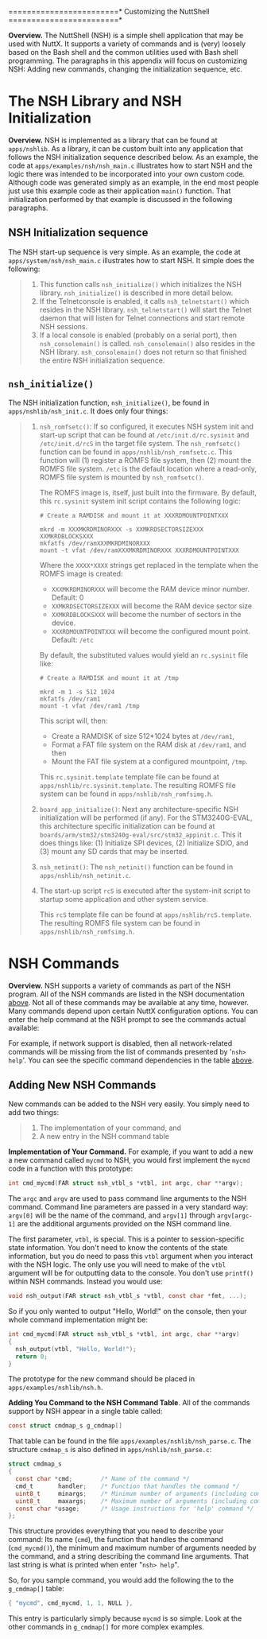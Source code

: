 \========================\* Customizing the NuttShell
========================\*

**Overview.** The NuttShell (NSH) is a simple shell application that may
be used with NuttX. It supports a variety of commands and is (very)
loosely based on the Bash shell and the common utilities used with Bash
shell programming. The paragraphs in this appendix will focus on
customizing NSH: Adding new commands, changing the initialization
sequence, etc.

# The NSH Library and NSH Initialization

**Overview.** NSH is implemented as a library that can be found at
`apps/nshlib`. As a library, it can be custom built into any application
that follows the NSH initialization sequence described below. As an
example, the code at `apps/examples/nsh/nsh_main.c` illustrates how to
start NSH and the logic there was intended to be incorporated into your
own custom code. Although code was generated simply as an example, in
the end most people just use this example code as their application
`main()` function. That initialization performed by that example is
discussed in the following paragraphs.

## NSH Initialization sequence

The NSH start-up sequence is very simple. As an example, the code at
`apps/system/nsh/nsh_main.c` illustrates how to start NSH. It simple
does the following:

> 1.  This function calls `nsh_initialize()` which initializes the NSH
>     library. `nsh_initialize()` is described in more detail below.
> 2.  If the Telnetconsole is enabled, it calls `nsh_telnetstart()`
>     which resides in the NSH library. `nsh_telnetstart()` will start
>     the Telnet daemon that will listen for Telnet connections and
>     start remote NSH sessions.
> 3.  If a local console is enabled (probably on a serial port), then
>     `nsh_consolemain()` is called. `nsh_consolemain()` also resides in
>     the NSH library. `nsh_consolemain()` does not return so that
>     finished the entire NSH initialization sequence.

## `nsh_initialize()`

The NSH initialization function, `nsh_initialize()`, be found in
`apps/nshlib/nsh_init.c`. It does only four things:

> 1.  `nsh_romfsetc()`: If so configured, it executes NSH system init
>     and start-up script that can be found at `/etc/init.d/rc.sysinit`
>     and `/etc/init.d/rcS` in the target file system. The
>     `nsh_romfsetc()` function can be found in
>     `apps/nshlib/nsh_romfsetc.c`. This function will (1) register a
>     ROMFS file system, then (2) mount the ROMFS file system. `/etc` is
>     the default location where a read-only, ROMFS file system is
>     mounted by `nsh_romfsetc()`.
>     
>     The ROMFS image is, itself, just built into the firmware. By
>     default, this `rc.sysinit` system init script contains the
>     following logic:
>     
>         # Create a RAMDISK and mount it at XXXRDMOUNTPOINTXXX
>         
>         mkrd -m XXXMKRDMINORXXX -s XXMKRDSECTORSIZEXXX XXMKRDBLOCKSXXX
>         mkfatfs /dev/ramXXXMKRDMINORXXX
>         mount -t vfat /dev/ramXXXMKRDMINORXXX XXXRDMOUNTPOINTXXX
>     
>     Where the `XXXX*XXXX` strings get replaced in the template when
>     the ROMFS image is created:
>     
>       - `XXXMKRDMINORXXX` will become the RAM device minor number.
>         Default: 0
>       - `XXMKRDSECTORSIZEXXX` will become the RAM device sector size
>       - `XXMKRDBLOCKSXXX` will become the number of sectors in the
>         device.
>       - `XXXRDMOUNTPOINTXXX` will become the configured mount point.
>         Default: `/etc`
>     
>     By default, the substituted values would yield an `rc.sysinit`
>     file like:
>     
>         # Create a RAMDISK and mount it at /tmp
>         
>         mkrd -m 1 -s 512 1024
>         mkfatfs /dev/ram1
>         mount -t vfat /dev/ram1 /tmp
>     
>     This script will, then:
>     
>       - Create a RAMDISK of size 512\*1024 bytes at `/dev/ram1`,
>       - Format a FAT file system on the RAM disk at `/dev/ram1`, and
>         then
>       - Mount the FAT file system at a configured mountpoint, `/tmp`.
>     
>     This `rc.sysinit.template` template file can be found at
>     `apps/nshlib/rc.sysinit.template`. The resulting ROMFS file system
>     can be found in `apps/nshlib/nsh_romfsimg.h`.
> 
> 2.  `board_app_initialize()`: Next any architecture-specific NSH
>     initialization will be performed (if any). For the STM3240G-EVAL,
>     this architecture specific initialization can be found at
>     `boards/arm/stm32/stm3240g-eval/src/stm32_appinit.c`. This it does
>     things like: (1) Initialize SPI devices, (2) Initialize SDIO, and
>     (3) mount any SD cards that may be inserted.
> 
> 3.  `nsh_netinit()`: The `nsh_netinit()` function can be found in
>     `apps/nshlib/nsh_netinit.c`.
> 
> 4.  The start-up script `rcS` is executed after the system-init script
>     to startup some application and other system service.
>     
>     This `rcS` template file can be found at
>     `apps/nshlib/rcS.template`. The resulting ROMFS file system can be
>     found in `apps/nshlib/nsh_romfsimg.h`.

# NSH Commands

**Overview.** NSH supports a variety of commands as part of the NSH
program. All of the NSH commands are listed in the NSH documentation
[above](#cmdoverview). Not all of these commands may be available at any
time, however. Many commands depend upon certain NuttX configuration
options. You can enter the help command at the NSH prompt to see the
commands actual available:

For example, if network support is disabled, then all network-related
commands will be missing from the list of commands presented by '`nsh>
help`'. You can see the specific command dependencies in the table
[above](#cmddependencies).

## Adding New NSH Commands

New commands can be added to the NSH very easily. You simply need to add
two things:

> 1.  The implementation of your command, and
> 2.  A new entry in the NSH command table

**Implementation of Your Command.** For example, if you want to add a
new a new command called `mycmd` to NSH, you would first implement the
`mycmd` code in a function with this prototype:

``` c
int cmd_mycmd(FAR struct nsh_vtbl_s *vtbl, int argc, char **argv);
```

The `argc` and `argv` are used to pass command line arguments to the NSH
command. Command line parameters are passed in a very standard way:
`argv[0]` will be the name of the command, and `argv[1]` through
`argv[argc-1]` are the additional arguments provided on the NSH command
line.

The first parameter, `vtbl`, is special. This is a pointer to
session-specific state information. You don't need to know the contents
of the state information, but you do need to pass this `vtbl` argument
when you interact with the NSH logic. The only use you will need to make
of the `vtbl` argument will be for outputting data to the console. You
don't use `printf()` within NSH commands. Instead you would use:

``` c
void nsh_output(FAR struct nsh_vtbl_s *vtbl, const char *fmt, ...);
```

So if you only wanted to output "Hello, World\!" on the console, then
your whole command implementation might be:

``` c
int cmd_mycmd(FAR struct nsh_vtbl_s *vtbl, int argc, char **argv)
{
  nsh_output(vtbl, "Hello, World!");
  return 0;
}
```

The prototype for the new command should be placed in
`apps/examples/nshlib/nsh.h`.

**Adding You Command to the NSH Command Table**. All of the commands
support by NSH appear in a single table called:

``` c
const struct cmdmap_s g_cmdmap[]
```

That table can be found in the file `apps/examples/nshlib/nsh_parse.c`.
The structure `cmdmap_s` is also defined in `apps/nshlib/nsh_parse.c`:

``` c
struct cmdmap_s
{
  const char *cmd;        /* Name of the command */
  cmd_t       handler;    /* Function that handles the command */
  uint8_t     minargs;    /* Minimum number of arguments (including command) */
  uint8_t     maxargs;    /* Maximum number of arguments (including command) */
  const char *usage;      /* Usage instructions for 'help' command */
};
```

This structure provides everything that you need to describe your
command: Its name (`cmd`), the function that handles the command
(`cmd_mycmd()`), the minimum and maximum number of arguments needed by
the command, and a string describing the command line arguments. That
last string is what is printed when enter "`nsh> help`".

So, for you sample command, you would add the following the to the
`g_cmdmap[]` table:

``` c
{ "mycmd", cmd_mycmd, 1, 1, NULL },
```

This entry is particularly simply because `mycmd` is so simple. Look at
the other commands in `g_cmdmap[]` for more complex examples.
